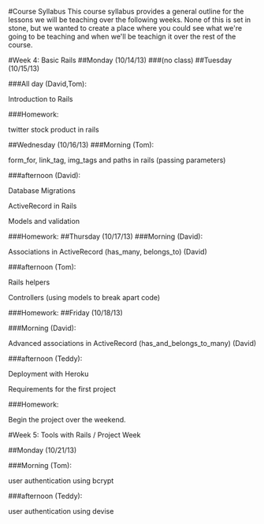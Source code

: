 #Course Syllabus
This course syllabus provides a general outline for the lessons we will be teaching over the following weeks. None of this is set in stone, but we wanted to create a place where you could see what we're going to be teaching and when we'll be teachign it over the rest of the course. 

#Week 4: Basic Rails
##Monday (10/14/13)
###(no class)
##Tuesday (10/15/13)

###All day (David,Tom):

Introduction to Rails
    
###Homework:

twitter stock product in rails

##Wednesday (10/16/13)
###Morning (Tom):

form_for, link_tag, img_tags and paths in rails (passing parameters)

###afternoon (David):

Database Migrations

ActiveRecord in Rails

Models and validation

###Homework:
##Thursday (10/17/13)
###Morning (David):

Associations in ActiveRecord (has_many, belongs_to) (David)

###afternoon (Tom):

Rails helpers

Controllers (using models to break apart code)


###Homework:
##Friday (10/18/13)

###Morning (David):

Advanced associations in ActiveRecord (has_and_belongs_to_many) (David)

###afternoon (Teddy):

Deployment with Heroku

Requirements for the first project


###Homework:

Begin the project over the weekend. 


#Week 5: Tools with Rails / Project Week

##Monday (10/21/13)

###Morning (Tom):

user authentication using bcrypt 

###afternoon (Teddy): 

user authentication using devise